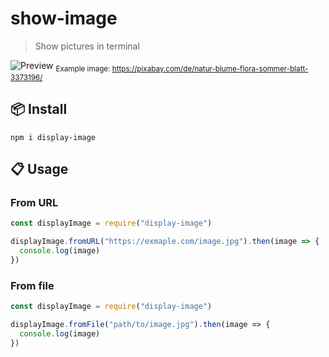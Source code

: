 # show-image

> Show pictures in terminal

![Preview](https://i.imgur.com/WyDM6E1.png)
<sub>Example image: https://pixabay.com/de/natur-blume-flora-sommer-blatt-3373196/</sub>

## :package: Install

```command
npm i display-image
```

## :clipboard: Usage

### From URL

```javascript
const displayImage = require("display-image")

displayImage.fromURL("https://exmaple.com/image.jpg").then(image => {
  console.log(image)
})
```

### From file

```javascript
const displayImage = require("display-image")

displayImage.fromFile("path/to/image.jpg").then(image => {
  console.log(image)
})
```